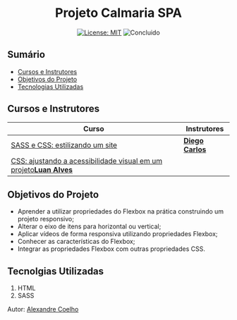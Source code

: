 <h1 align="center"> Projeto Calmaria SPA </h1>

<p align="center">  </p>

<div align="center">

  <a href="https://github.com/coelhoalexandre/projeto-portfolio-alura/blob/main/LICENSE" target="_blank"><img src="https://img.shields.io/badge/License-MIT-yellow.svg" alt="License: MIT"></a> <img src="https://img.shields.io/badge/Concluido-lightgreen.svg" alt="Concluido">

</div>

## Sumário

- [Cursos e Instrutores](#cursos-e-instrutores)
- [Objetivos do Projeto](#objetivos-do-projeto)
- [Tecnologias Utilizadas](#tecnolgias-utilizadas)

## Cursos e Instrutores

|Curso|Instrutores|
|---|---|
|[SASS e CSS: estilizando um site](https://cursos.alura.com.br/course/sass-css-estilizando-site)|[**Diego Carlos**](https://github.com/diegocgayoso)|
|[CSS: ajustando a acessibilidade visual em um projeto](https://cursos.alura.com.br/course/css-ajustando-acessibilidade-visual-projeto)[**Luan Alves**](https://github.com/luanalvesdev)|

## Objetivos do Projeto
- Aprender a utilizar propriedades do Flexbox na prática construindo um projeto responsivo;
- Alterar o eixo de itens para horizontal ou vertical;
- Aplicar vídeos de forma responsiva utilizando propriedades Flexbox;
- Conhecer as características do Flexbox;
- Integrar as propriedades Flexbox com outras propriedades CSS.

## Tecnolgias Utilizadas

1. HTML
2. SASS

Autor: [Alexandre Coelho](https://github.com/coelhoalexandre)
